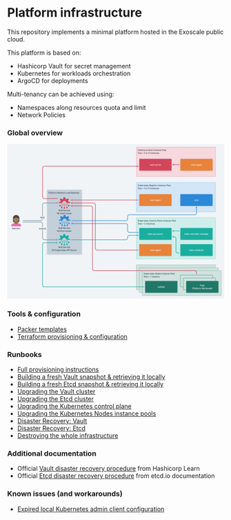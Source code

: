 # Platform infrastructure

This repository implements a minimal platform hosted in the Exoscale public cloud.

This platform is based on:
- Hashicorp Vault for secret management
- Kubernetes for workloads orchestration
- ArgoCD for deployments

Multi-tenancy can be achieved using:
- Namespaces along resources quota and limit
- Network Policies

### Global overview

![Global overview](doc/assets/Platform%402x.png)

### Tools & configuration

- [Packer templates](./doc/configuration/packer.md)
- [Terraform provisioning & configuration](./doc/configuration/terraform.md)

### Runbooks

- [Full provisioning instructions](./doc/runbooks/Initial-Provisioning.md)
- [Building a fresh Vault snapshot & retrieving it locally](./doc/runbooks/Snapshots.md#vault-snapshots)
- [Building a fresh Etcd snapshot & retrieving it locally](./doc/runbooks/Snapshots.md#etcd-snapshots)
- [Upgrading the Vault cluster](./doc/runbooks/Upgrade-Vault-Instances.md)
- [Upgrading the Etcd cluster](./doc/runbooks/Upgrade-Kubernetes-Datastore.md)
- [Upgrading the Kubernetes control plane](./doc/runbooks/Upgrade-Kubernetes-ControlPlane.md)
- [Upgrading the Kubernetes Nodes instance pools](./doc/runbooks/Upgrade-Kubernetes-Node-InstancePool.md)
- [Disaster Recovery: Vault](./doc/runbooks/DisasterRecovery-Vault.md)
- [Disaster Recovery: Etcd](./doc/runbooks/DisasterRecovery-Etcd.md)
- [Destroying the whole infrastructure](./doc/runbooks/Destroy-Everything.md)

### Additional documentation

- Official [Vault disaster recovery procedure](https://learn.hashicorp.com/tutorials/vault/sop-restore#single-vault-cluster) from Hashicorp Learn
- Official [Etcd disaster recovery procedure](https://etcd.io/docs/v3.5/op-guide/recovery/) from etcd.io documentation

### Known issues (and workarounds)

- [Expired local Kubernetes admin client configuration](./doc/misc/Known-Issues.md#expired-kubernetes-admin-client-configuration)
